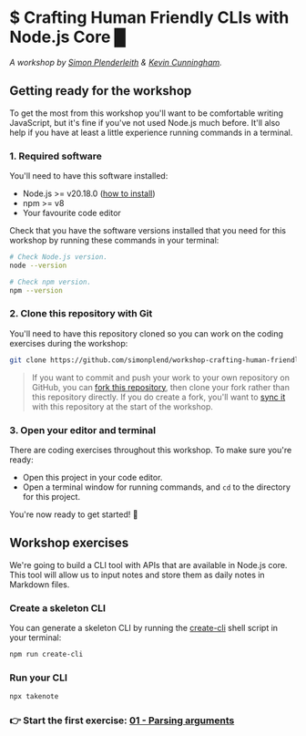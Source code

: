 # $ Crafting Human Friendly CLIs with Node.js Core █

_A workshop by [Simon Plenderleith](https://twitter.com/simonplend) &
[Kevin Cunningham](https://twitter.com/dolearning/)._

## Getting ready for the workshop

To get the most from this workshop you'll want to be comfortable writing JavaScript, but it's
fine if you've not used Node.js much before. It'll also help if you have at least a little
experience running commands in a terminal.

### 1. Required software

You'll need to have this software installed:

- Node.js >= v20.18.0 ([how to install](https://nodejs.dev/en/learn/how-to-install-nodejs/))
- npm >= v8
- Your favourite code editor

Check that you have the software versions installed that you need for this workshop
by running these commands in your terminal:

```sh
# Check Node.js version.
node --version

# Check npm version.
npm --version
```

### 2. Clone this repository with Git

You'll need to have this repository cloned so you can work on the coding
exercises during the workshop:

```sh
git clone https://github.com/simonplend/workshop-crafting-human-friendly-clis.git
```

> If you want to commit and push your work to your own repository on GitHub,
> you can [fork this repository](https://docs.github.com/en/get-started/quickstart/fork-a-repo),
> then clone your fork rather than this repository directly.
> If you do create a fork, you'll want to
> [sync it](https://docs.github.com/en/pull-requests/collaborating-with-pull-requests/working-with-forks/syncing-a-fork)
> with this repository at the start of the workshop.

### 3. Open your editor and terminal

There are coding exercises throughout this workshop. To make sure you're ready:

- Open this project in your code editor.
- Open a terminal window for running commands, and `cd` to the directory for
  this project.

You're now ready to get started! 🚀

## Workshop exercises

We're going to build a CLI tool with APIs that are available in Node.js core.
This tool will allow us to input notes and store them as daily notes in Markdown
files.

### Create a skeleton CLI

You can generate a skeleton CLI by running the [create-cli](./create-cli)
shell script in your terminal:

```bash
npm run create-cli
```

### Run your CLI

```bash
npx takenote
```

### 👉 Start the first exercise: [01 - Parsing arguments](./exercises/01-parsing-arguments.md)
